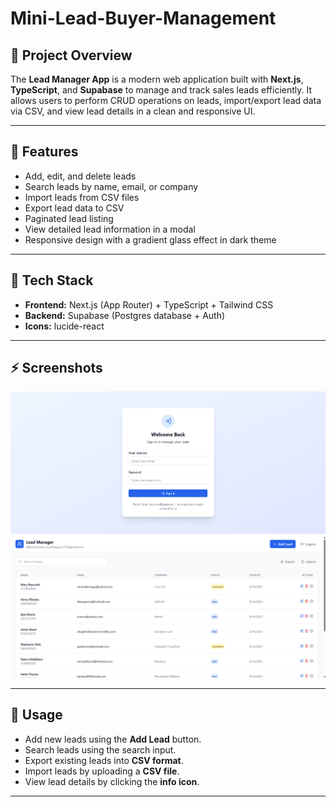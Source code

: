 ﻿# Mini-Lead-Buyer-Management

## 🚀 Project Overview
The **Lead Manager App** is a modern web application built with **Next.js**, **TypeScript**, and **Supabase** to manage and track sales leads efficiently. It allows users to perform CRUD operations on leads, import/export lead data via CSV, and view lead details in a clean and responsive UI.

---

## 🎯 Features
- Add, edit, and delete leads
- Search leads by name, email, or company
- Import leads from CSV files
- Export lead data to CSV
- Paginated lead listing
- View detailed lead information in a modal
- Responsive design with a gradient glass effect in dark theme

---

## 🧱 Tech Stack
- **Frontend:** Next.js (App Router) + TypeScript + Tailwind CSS
- **Backend:** Supabase (Postgres database + Auth)
- **Icons:** lucide-react

---

## ⚡ Screenshots

![Lead Manager Screenshot](src/assets/login.png)
![Lead Manager Screenshot](src/assets/homepage.png)

---

## 🎯 Usage

- Add new leads using the **Add Lead** button.
- Search leads using the search input.
- Export existing leads into **CSV format**.
- Import leads by uploading a **CSV file**.
- View lead details by clicking the **info icon**.

---

